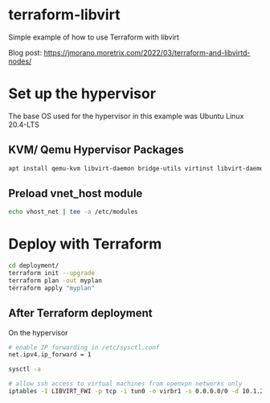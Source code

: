 # terraform-libvirt
Simple example of how to use Terraform with libvirt

Blog post: https://jmorano.moretrix.com/2022/03/terraform-and-libvirtd-nodes/

# Set up the hypervisor
The base OS used for the hypervisor in this example was Ubuntu Linux 20.4-LTS

## KVM/ Qemu Hypervisor Packages
```bash
apt install qemu-kvm libvirt-daemon bridge-utils virtinst libvirt-daemon-system virt-top libguestfs-tools libosinfo-bin qemu-system virt-manager qemu pm-utils
```

## Preload vnet_host module
```bash
echo vhost_net | tee -a /etc/modules
```

# Deploy with Terraform

```bash
cd deployment/
terraform init --upgrade
terraform plan -out myplan
terraform apply "myplan"
```

## After Terraform deployment
On the hypervisor

```bash
# enable IP forwarding in /etc/sysctl.conf
net.ipv4.ip_forward = 1

sysctl -a

# allow ssh access to virtual machines from openvpn networks only
iptables -I LIBVIRT_FWI -p tcp -i tun0 -o virbr1 -s 0.0.0.0/0 -d 10.1.2.0/24 --dport 22 -m state --state NEW -j ACCEPT
```
